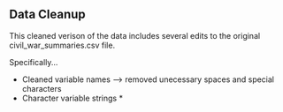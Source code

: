 ## Data Cleanup

This cleaned verison of the data includes several edits to the original civil_war_summaries.csv file. 

Specifically...

* Cleaned variable names --> removed unecessary spaces and special characters
* Character variable strings
  *

